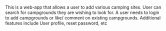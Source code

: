 This is a web-app that allows a user to add various camping sites.
User can search for campgrounds they are wishing to look for.
A user needs to login to add campgrounds or like/ comment on existing campgrounds. 
Additional features include User profile, reset password, etc

